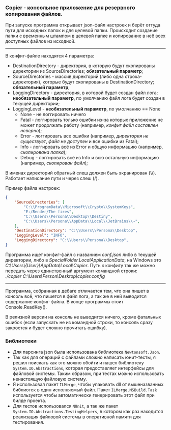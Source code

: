 ### Copier - консольное приложение для резервного копирования файлов.

При запуске программа открывает json-файл настроек и берёт оттуда пути для исходных папок и для целевой папки.
Происходит создание папки с временным штампом в целевой папке и копирование в неё всех доступных файлов из исходной.
____
В конфиг-файле находятся 4 параметра:
+ DestinationDirectory - директория, в которую будут скопированы директории из SourceDirectories; **обязательный параметр**;
+ SourceDirectories - массив директорий (либо одна строка-директория), которые будут скопированы в DestinationDirectory; **обязательный параметр**;
+ LoggingDirectory - директория, в которой будет создан файл лога; **необязательный параметр**, по умолчанию файл лога будет создан в текущей директории;
+ LoggingLevel - **необязательный параметр**, по умолчанию == None
    - None - не логгировать ничего
    - Fatal - логгировать только ошибки из-за которых приложение не может продолжать работу (например, *конфиг файл составлен неверно*);
    - Error - логгировать все ошибки (например, *директория не существует*, *файл не доступен* и все ошибки из Fatal);
    - Info - логгировать всё из Error и общую информацию (например, *скопирована папка*);
    - Debug - логгировать всё из Info и всю остальную информацию (например, *скопирован файл*);

В именах директорий обратный слеш должен быть экранирован (\\\\). Работает написание пути и через слеш (/).

Пример файла настроек:
```json
{
	"SourceDirectories": [
		"C:\\ProgramData\\Microsoft\\Crypto\\SystemKeys", 
		"E:/Render/The fires",
		"C:\\Users\\Persona\\Desktop\\Destiny",
		"C:\\Users\\Persona\\AppData\\Local\\JetBrains\\~",
	],
	"DestinationDirectory": "C:\\Users\\Persona\\Desktop",
	"LoggingLevel": "INFO",
	"LoggingDirectory": "C:\\Users\\Persona\\Desktop",
}
```

Программа ищет конфиг-файл с названием *conf.json* либо в текущей директории, либо в *SpecialFolder.LocalApplicationData*,
на Windows это *C:\Users\\{User}\AppData\Local\Copier*. Путь к конфигу так же можно передать через единственный
аргумент командной строки:    
*./copier C:\Users\Person\Desktop\copier.config*
____
Программа, собранная в дебаге отличается тем, что она пишет в консоль всё, что пишется в файл лога, а так же
в ней выводится содержание конфиг-файла. В конце программы стоит Console.ReadKey().

В релизной версии на консоль не выводится ничего, кроме фатальных ошибок (если запускать не из 
командной строки, то консоль сразу закроется и будет сложно прочитать ошибку).

### Библиотеки
- Для парсинга json была использована библиотека `Newtonsoft.Json`.
- Так как для операций с файлами сложно написать юнит-тесты, я решил поискать как это можно обойти
и нашел библиотеку `System.IO.Abstractions`, которая предоставляет интерфейсы для файловой системы.
Таким образом, при тестах можно использовать ненастоящую файловую систему.
- Я использовал пакет `ILMerge`, чтобы упаковать dll от вышеназванных библиотек в один исполняемый файл.
Пакет `ILMerge.MSBuild.Task` используется чтобы автоматически генерировать этот файл при билде проекта.
- Для тестов использовался `NUnit`, а так же пакет `System.IO.Abstractions.TestingHelpers`, в котором как раз
находится реализация файловой системы в оперативной памяти для тестирования.
